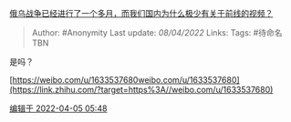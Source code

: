 [俄乌战争已经进行了一个多月，而我们国内为什么极少有关于前线的视频？](https://www.zhihu.com/question/525283863/answer/2423649990)

> Author: #Anonymity 
Last update: *08/04/2022* 
Links: 
Tags: #待命名TBN 

是吗？

  

[https://weibo.com/u/1633537680​weibo.com/u/1633537680](https://link.zhihu.com/?target=https%3A//weibo.com/u/1633537680)

[编辑于 2022-04-05 05:48](https://www.zhihu.com/question/525283863/answer/2423649990)
